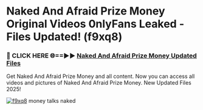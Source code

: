 # Naked And Afraid Prize Money Original Videos 0nlyFans Leaked - Files Updated! (f9xq8)

<h3>🔴 CLICK HERE 🌐==►► <a href="https://tinyurl.com/yckcrads" rel="nofollow">Naked And Afraid Prize Money Updated Files</a></h3>

Get Naked And Afraid Prize Money and all content. Now you can access all videos and pictures of Naked And Afraid Prize Money. New Updated Files 2025!

[![f9xq8](https://i.imgur.com/hpKpOFt.gif)](https://tinyurl.com/yckcrads)
money talks naked